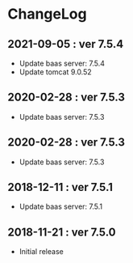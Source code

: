 # ChangeLog

## 2021-09-05 : ver 7.5.4

- Update baas server: 7.5.4
- Update tomcat 9.0.52

## 2020-02-28 : ver 7.5.3

- Update baas server: 7.5.3

## 2020-02-28 : ver 7.5.3

- Update baas server: 7.5.3

## 2018-12-11 : ver 7.5.1

- Update baas server: 7.5.1

## 2018-11-21 : ver 7.5.0

- Initial release
